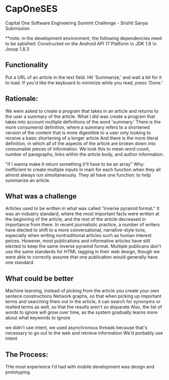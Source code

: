 # CapOneSES
Capital One Software Engineering Summit Challenge - Srishti Sanya Submission

**note: in the development environment, the following dependencies need to be satisfied:
Constructed on the Android API 17 Platform \n
JDK 1.8 \n
Jsoup 1.8.3

Functionality
------------------

Put a URL of an article in the text field. Hit 'Summarize,' and wait a bit for it to load.
If you'd like the keyboard to minimize while you read, press 'Done.'

Rationale:
-------------------------
We were asked to create a program that takes in an article and returns to the user a summary of the article. 
What I did was create a program that takes into account multiple definitions of the word 'summary.'
There is the more consumerist definition, where a summary refers to a shortened version of the content that is more digestible to a user only looking to receive a basic shortening of a longer article
And there is the more literal definition, in which all of the aspects of the article are broken down into consumable pieces of information.
We took this to mean word count, number of paragraphs, links within the article body, and author information. 

"if I wanna make it return something it'll have to be an array"
	Why: inefficient to create multiple inputs in main for each function when they all almost always run simultaneously. They all have one function: to help summarize an article. 

What was a challenge
-----------------------------
Articles used to be written in what was called "inverse pyramid format." It was an industry standard, where the most important facts were written at the beginning of the article, and the rest of the article decreased in importance from there. 
In recent journalistic practice, a number of writers have elected to shift to a more conversational, narrative-style tone, especially when writing nontraditional articles such as human interest peices. 
However, most publications and informative articles have still elected to keep the same inverse pyramid format.
Multiple publicans don't use the same standards for HTML tagging in their web design, though we were able to correctly assume that one publication would generally have one standard. 

What could be better
-------------
Machine learning, instead of picking from the article you create your own sentece constructions
Network graphs, so that when picking up important terms and searching them out in the article, it can search for synonyms or realted terms as well, so that the results aren't so disparate
Also, the list of words to ignore will grow over time, as the system gradually learns more about what keywords to ignore


we didn't use intent, we used asynchronous threads because that's necessary to go out to the web and retrieve information
We'd porbably use intent

The Process:
-------
THe most experience I'd had with mobile development was design and prototyping. 
